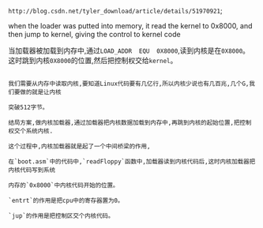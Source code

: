 
`http://blog.csdn.net/tyler_download/article/details/51970921`;

when the loader was putted into memory, it read the kernel to 0x8000, and then jump to kernel, giving the control to kernel code

当加载器被加载到内存中,通过`LOAD_ADDR  EQU  0X8000`,读到内核是在`0X8000`。
这时跳到内核`0X8000`的位置,然后把控制权交给`kernel`。


````

我们需要从内存中读取内核,要知道Linux代码要有几亿行,所以内核少说也有几百兆,几个G,我们要做的就是让内核

突破512字节。

结局方案,做内核加载器,通过加载器把内核数据加载到内存中,再跳到内核的起始位置,把控制权交个系统内核.

这个过程中,内核加载器就是起了一个中间桥梁的作用,

在`boot.asm`中的代码中,`readFloppy`函数中,加载器读到内核代码后,这时内核加载器把内核代码写到系统

内存的`0x8000`中内核代码开始的位置。

`entrt`的作用是把cpu中的寄存器置为0。

`jup`的作用是把控制区交个内核代码。